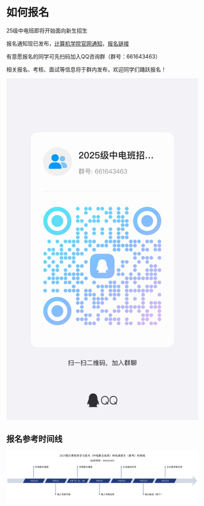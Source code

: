 # 如何报名

25级中电班即将开始面向新生招生

报名通知现已发布，[计算机学院官网通知](https://www.hziee.edu.cn/jsj/2025/0812/c509a29121/page.htm)，[报名链接](https://www.wjx.cn/vm/tUH4shV.aspx)

有意愿报名的同学可先扫码加入QQ咨询群（群号：661643463）

相关报名、考核、面试等信息将于群内发布，欢迎同学们踊跃报名！

![招新群二维码](assets/招新群二维码.jpg)

## 报名参考时间线

![参考时间线](assets/参考时间线.png)